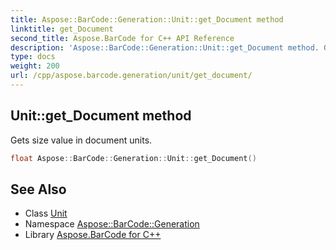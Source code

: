 ```yaml
---
title: Aspose::BarCode::Generation::Unit::get_Document method
linktitle: get_Document
second_title: Aspose.BarCode for C++ API Reference
description: 'Aspose::BarCode::Generation::Unit::get_Document method. Gets size value in document units in C++.'
type: docs
weight: 200
url: /cpp/aspose.barcode.generation/unit/get_document/
---
```

## Unit::get_Document method


Gets size value in document units.

```cpp
float Aspose::BarCode::Generation::Unit::get_Document()
```

## See Also

* Class [Unit](../)
* Namespace [Aspose::BarCode::Generation](../../)
* Library [Aspose.BarCode for C++](../../../)
